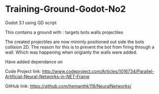 # Training-Ground-Godot-No2

Godot 3.1
using GD script

This contains a ground with :
targets
bots
walls
projectiles

The created projectiles are now minimly positioned out side the bots collision 2D.
The reason for this is to prevent the bot from firing through a wall.  Which was happening when origianly the walls were added.



Have added dependance on 

Code Project link:
http://www.codeproject.com/Articles/1016734/Parallel-Artificial-Neural-Networks-in-NET-Frame

GitHub link:
https://github.com/hemanthk119/NeuralNetworks/
